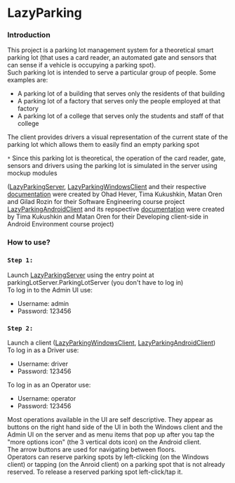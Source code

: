 # LazyParking

### Introduction
This project is a parking lot management system for a theoretical smart parking lot (that uses a card reader, an automated gate and sensors that can sense if a vehicle is occupying a parking spot). <br>
Such parking lot is intended to serve a particular group of people. Some examples are:
- A parking lot of a building that serves only the residents of that building
- A parking lot of a factory that serves only the people employed at that factory
- A parking lot of a college that serves only the students and staff of that college

The client provides drivers a visual representation of the current state of the parking lot which allows them to easily find an empty parking spot <br>


`*` Since this parking lot is theoretical, the operation of the card reader, gate, sensors and drivers using the parking lot is simulated in the server using mockup modules

([LazyParkingServer](https://github.com/matandoren/LazyParkingServer), [LazyParkingWindowsClient](https://github.com/matandoren/LazyParkingWindowsClient) and their respective
[documentation](https://github.com/matandoren/LazyParkingDocumentation) were created by Ohad Hever, Tima Kukushkin, Matan Oren and Gilad Rozin
for their Software Engineering course project <br>
[LazyParkingAndroidClient](https://github.com/matandoren/LazyParkingAndroidClient) and its repspective [documentation](https://github.com/matandoren/LazyParkingDocumentation)
were created by Tima Kukushkin and Matan Oren for their Developing client-side in Android Environment course project)

### How to use?
### `Step 1:`
Launch [LazyParkingServer](https://github.com/matandoren/LazyParkingServer) using the entry point at parkingLotServer.ParkingLotServer (you don't have to log in) <br>
To log in to the Admin UI use:
- Username: admin
- Password: 123456

### `Step 2:`
Launch a client ([LazyParkingWindowsClient](https://github.com/matandoren/LazyParkingWindowsClient), [LazyParkingAndroidClient](https://github.com/matandoren/LazyParkingAndroidClient)) <br>
To log in as a Driver use:
- Username: driver
- Password: 123456

To log in as an Operator use:
- Username: operator
- Password: 123456

Most operations available in the UI are self descriptive. They appear as buttons on the right hand side of the UI in both the Windows client and the Admin UI on the server
and as menu items that pop up after you tap the "more options icon" (the 3 vertical dots icon) on the Android client. <br>
The arrow buttons are used for navigating between floors. <br>
Operators can reserve parking spots by left-clicking (on the Windows client) or tapping (on the Anroid client) on a parking spot that is not already reserved.
To release a reserved parking spot left-click/tap it.
